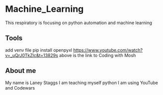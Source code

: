 # Machine_Learning

This respiratory is focusing on python automation
and machine learning

## Tools

add venv file
pip install openpyxl
https://www.youtube.com/watch?v=_uQrJ0TkZlc&t=13829s
above is the link to Coding with Mosh

## About me

My name is Laney Staggs I am teaching myself python
I am using YouTube and Codewars
